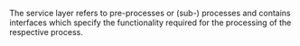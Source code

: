 The service layer refers to pre-processes or (sub-) processes and contains interfaces which specify the functionality required for the processing of the respective process.
